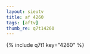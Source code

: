 ```yaml
--- 
layout: sieutv
title: af 4260
tags: [aftv]
thumb_re: q7t14260
---
```

{% include q7t1 key="4260" %} 
